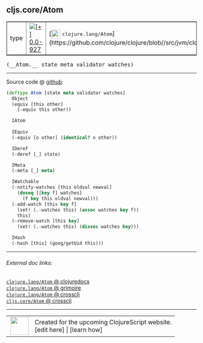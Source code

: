 ## cljs.core/Atom



 <table border="1">
<tr>
<td>type</td>
<td><a href="https://github.com/cljsinfo/cljs-api-docs/tree/0.0-927"><img valign="middle" alt="[+] 0.0-927" title="Added in 0.0-927" src="https://img.shields.io/badge/+-0.0--927-lightgrey.svg"></a> </td>
<td>
[<img height="24px" valign="middle" src="http://i.imgur.com/1GjPKvB.png"> <samp>clojure.lang/Atom</samp>](https://github.com/clojure/clojure/blob//src/jvm/clojure/lang/Atom.java)
</td>
</tr>
</table>


 <samp>
(__Atom.__ state meta validator watches)<br>
</samp>

---







Source code @ [github](https://github.com/clojure/clojurescript/blob/r3190/src/cljs/cljs/core.cljs#L3775-L3802):

```clj
(deftype Atom [state meta validator watches]
  Object
  (equiv [this other]
    (-equiv this other))

  IAtom
  
  IEquiv
  (-equiv [o other] (identical? o other))

  IDeref
  (-deref [_] state)

  IMeta
  (-meta [_] meta)

  IWatchable
  (-notify-watches [this oldval newval]
    (doseq [[key f] watches]
      (f key this oldval newval)))
  (-add-watch [this key f]
    (set! (.-watches this) (assoc watches key f))
    this)
  (-remove-watch [this key]
    (set! (.-watches this) (dissoc watches key)))

  IHash
  (-hash [this] (goog/getUid this)))
```

<!--
Repo - tag - source tree - lines:

 <pre>
clojurescript @ r3190
└── src
    └── cljs
        └── cljs
            └── <ins>[core.cljs:3775-3802](https://github.com/clojure/clojurescript/blob/r3190/src/cljs/cljs/core.cljs#L3775-L3802)</ins>
</pre>

-->

---



###### External doc links:

[`clojure.lang/Atom` @ clojuredocs](http://clojuredocs.org/clojure.lang/Atom)<br>
[`clojure.lang/Atom` @ grimoire](http://conj.io/store/v1/org.clojure/clojure/1.7.0-beta3/clj/clojure.lang/Atom/)<br>
[`clojure.lang/Atom` @ crossclj](http://crossclj.info/fun/clojure.lang/Atom.html)<br>
[`cljs.core/Atom` @ crossclj](http://crossclj.info/fun/cljs.core.cljs/Atom.html)<br>

---

 <table>
<tr><td>
<img valign="middle" align="right" width="48px" src="http://i.imgur.com/Hi20huC.png">
</td><td>
Created for the upcoming ClojureScript website.<br>
[edit here] | [learn how]
</td></tr></table>

[edit here]:https://github.com/cljsinfo/cljs-api-docs/blob/master/cljsdoc/cljs.core_Atom.cljsdoc
[learn how]:https://github.com/cljsinfo/cljs-api-docs/wiki/cljsdoc-files

<!--

This information was too distracting to show to readers, but I'll leave it
commented here since it is helpful to:

- pretty-print the data used to generate this document
- and show how to retrieve that data



The API data for this symbol:

```clj
{:ns "cljs.core",
 :name "Atom",
 :signature ["[state meta validator watches]"],
 :history [["+" "0.0-927"]],
 :type "type",
 :full-name-encode "cljs.core_Atom",
 :source {:code "(deftype Atom [state meta validator watches]\n  Object\n  (equiv [this other]\n    (-equiv this other))\n\n  IAtom\n  \n  IEquiv\n  (-equiv [o other] (identical? o other))\n\n  IDeref\n  (-deref [_] state)\n\n  IMeta\n  (-meta [_] meta)\n\n  IWatchable\n  (-notify-watches [this oldval newval]\n    (doseq [[key f] watches]\n      (f key this oldval newval)))\n  (-add-watch [this key f]\n    (set! (.-watches this) (assoc watches key f))\n    this)\n  (-remove-watch [this key]\n    (set! (.-watches this) (dissoc watches key)))\n\n  IHash\n  (-hash [this] (goog/getUid this)))",
          :title "Source code",
          :repo "clojurescript",
          :tag "r3190",
          :filename "src/cljs/cljs/core.cljs",
          :lines [3775 3802]},
 :full-name "cljs.core/Atom",
 :clj-symbol "clojure.lang/Atom"}

```

Retrieve the API data for this symbol:

```clj
;; from Clojure REPL
(require '[clojure.edn :as edn])
(-> (slurp "https://raw.githubusercontent.com/cljsinfo/cljs-api-docs/catalog/cljs-api.edn")
    (edn/read-string)
    (get-in [:symbols "cljs.core/Atom"]))
```

-->
